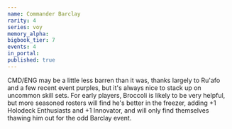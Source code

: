 ```yaml
---
name: Commander Barclay
rarity: 4
series: voy
memory_alpha:
bigbook_tier: 7
events: 4
in_portal:
published: true
---
```


CMD/ENG may be a little less barren than it was, thanks largely to Ru'afo and a few recent event purples, but it's always nice to stack up on uncommon skill sets. For early players, Broccoli is likely to be very helpful, but more seasoned rosters will find he's better in the freezer, adding +1 Holodeck Enthusiasts and +1 Innovator, and will only find themselves thawing him out for the odd Barclay event.
